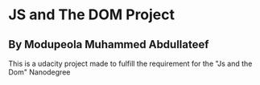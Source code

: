 # JS and The DOM Project
## By Modupeola Muhammed Abdullateef
This is a udacity project made to fulfill the requirement for the "Js and the Dom" Nanodegree